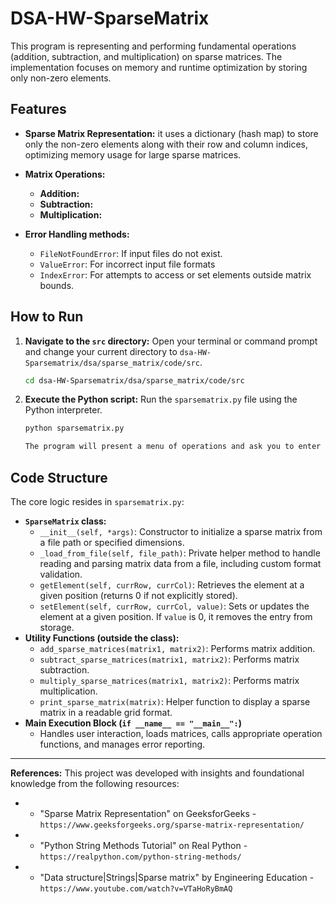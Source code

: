 # DSA-HW-SparseMatrix

This program is representing and performing fundamental operations (addition, subtraction, and multiplication) on sparse matrices. The implementation focuses on memory and runtime optimization by storing only non-zero elements.


## Features

* **Sparse Matrix Representation:** it uses a dictionary (hash map) to store only the non-zero elements along with their row and column indices, optimizing memory usage for large sparse matrices.

* **Matrix Operations:**
    * **Addition:** 
    * **Subtraction:** 
    * **Multiplication:** 


* **Error Handling methods:** 
    * `FileNotFoundError`: If input files do not exist.
    * `ValueError`: For incorrect input file formats 
    * `IndexError`: For attempts to access or set elements outside matrix bounds.
    



## How to Run

1.  **Navigate to the `src` directory:**
    Open your terminal or command prompt and change your current directory to `dsa-HW-Sparsematrix/dsa/sparse_matrix/code/src`.

    ```bash
    cd dsa-HW-Sparsematrix/dsa/sparse_matrix/code/src
    ```

2.  **Execute the Python script:**
    Run the `sparsematrix.py` file using the Python interpreter.

    ```bash
    python sparsematrix.py
    
    The program will present a menu of operations and ask you to enter the file paths for the two sparse matrices.


## Code Structure

The core logic resides in `sparsematrix.py`:

* **`SparseMatrix` class:**
    * `__init__(self, *args)`: Constructor to initialize a sparse matrix from a file path or specified dimensions.
    * `_load_from_file(self, file_path)`: Private helper method to handle reading and parsing matrix data from a file, including custom format validation.
    * `getElement(self, currRow, currCol)`: Retrieves the element at a given position (returns 0 if not explicitly stored).
    * `setElement(self, currRow, currCol, value)`: Sets or updates the element at a given position. If `value` is 0, it removes the entry from storage.
* **Utility Functions (outside the class):**
    * `add_sparse_matrices(matrix1, matrix2)`: Performs matrix addition.
    * `subtract_sparse_matrices(matrix1, matrix2)`: Performs matrix subtraction.
    * `multiply_sparse_matrices(matrix1, matrix2)`: Performs matrix multiplication.
    * `print_sparse_matrix(matrix)`: Helper function to display a sparse matrix in a readable grid format.
* **Main Execution Block (`if __name__ == "__main__":`)**
    * Handles user interaction, loads matrices, calls appropriate operation functions, and manages error reporting.


---
**References:** 
This project was developed with insights and foundational knowledge from the following resources:
- * "Sparse Matrix Representation" on GeeksforGeeks - `https://www.geeksforgeeks.org/sparse-matrix-representation/`
- * "Python String Methods Tutorial" on Real Python - `https://realpython.com/python-string-methods/`
- * "Data structure|Strings|Sparse matrix" by Engineering Education - `https://www.youtube.com/watch?v=VTaHoRyBmAQ`


